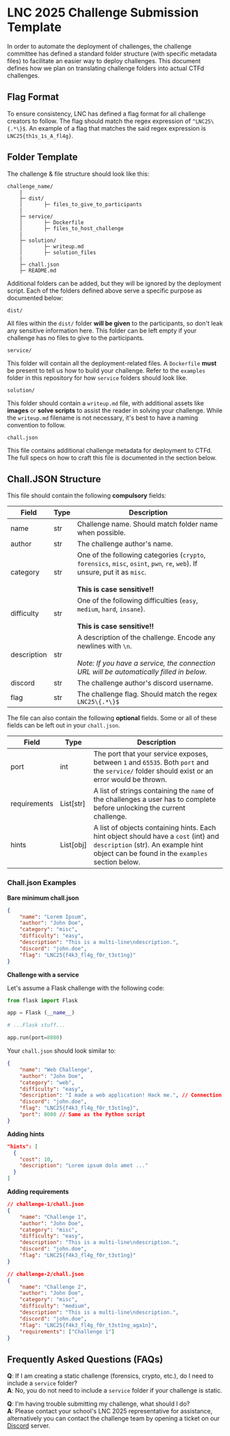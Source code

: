 # LNC 2025 Challenge Submission Template

In order to automate the deployment of challenges, the challenge committee has
defined a standard folder structure (with specific metadata files) to facilitate
an easier way to deploy challenges. This document defines how we plan on
translating challenge folders into actual CTFd challenges.

## Flag Format

To ensure consistency, LNC has defined a flag format for all challenge creators
to follow. The flag should match the regex expression of `^LNC25\{.*\}$`. An
example of a flag that matches the said regex expression is
`LNC25{th1s_1s_A_fl4g}`.

## Folder Template

The challenge & file structure should look like this:

```
challenge_name/
    |
    ├─ dist/
    │       ├─ files_to_give_to_participants
    |
    ├─ service/
    │       ├─ Dockerfile
    │       ├─ files_to_host_challenge
    |
    ├─ solution/
    │       ├─ writeup.md
    │       ├─ solution_files
    |
    ├─ chall.json
    ├─ README.md
```

Additional folders can be added, but they will be ignored by the deployment
script. Each of the folders defined above serve a specific purpose as documented
below:

`dist/`

All files within the `dist/` folder **will be given** to the participants, so
don't leak any sensitive information here. This folder can be left empty if your
challenge has no files to give to the participants.

`service/`

This folder will contain all the deployment-related files. A `Dockerfile`
**must** be present to tell us how to build your challenge. Refer to the
`examples` folder in this repository for how `service` folders should look
like.

`solution/`

This folder should contain a `writeup.md` file, with additional assets like
**images** or **solve scripts** to assist the reader in solving your challenge. While
the `writeup.md` filename is not necessary, it's best to have a naming
convention to follow.

`chall.json`

This file contains additional challenge metadata for deployment to CTFd. The
full specs on how to craft this file is documented in the section below.

## Chall.JSON Structure

This file should contain the following **compulsory** fields:

| Field       | Type | Description                                                                                                                                                    |
| ----------- | ---- | -------------------------------------------------------------------------------------------------------------------------------------------------------------- |
| name        | str  | Challenge name. Should match folder name when possible.                                                                                                        |
| author      | str  | The challenge author's name.                                                                                                                                   |
| category    | str  | One of the following categories (`crypto`, `forensics`, `misc`, `osint`, `pwn`, `re`, `web`). If unsure, put it as `misc`.<br><br>**This is case sensitive!!** |
| difficulty  | str  | One of the following difficulties (`easy`, `medium`, `hard`, `insane`).<br><br>**This is case sensitive!!**                                                    |
| description | str  | A description of the challenge. Encode any newlines with `\n`.<br><br>_Note: If you have a service, the connection URL will be automatically filled in below._ |
| discord     | str  | The challenge author's discord username.                                                                                                                       |
| flag        | str  | The challenge flag. Should match the regex `LNC25\{.*\}$`                                                                                                      |

The file can also contain the following **optional** fields. Some or all of these fields can be left out in your `chall.json`.

| Field        | Type      | Description                                                                                                                                                                   |
| ------------ | --------- | ----------------------------------------------------------------------------------------------------------------------------------------------------------------------------- |
| port         | int       | The port that your service exposes, between `1` and `65535`. Both `port` and the `service/` folder should exist or an error would be thrown.                                  |
| requirements | List[str] | A list of strings containing the `name` of the challenges a user has to complete before unlocking the current challenge.                                                      |
| hints        | List[obj] | A list of objects containing hints. Each hint object should have a `cost` (int) and `description` (str). An example hint object can be found in the `examples` section below. |

### Chall.json Examples

**Bare minimum chall.json**

```json
{
    "name": "Lorem Ipsum",
    "author": "John Doe",
    "category": "misc",
    "difficulty": "easy",
    "description": "This is a multi-line\ndescription.",
    "discord": "john.doe",
    "flag": "LNC25{f4k3_fl4g_f0r_t3st1ng}"
}
```

**Challenge with a service**

Let's assume a Flask challenge with the following code:

```python
from flask import Flask

app = Flask (__name__)

# ...Flask stuff...

app.run(port=8080)
```

Your `chall.json` should look similar to:

```json
{
    "name": "Web Challenge",
    "author": "John Doe",
    "category": "web",
    "difficulty": "easy",
    "description": "I made a web application! Hack me.", // Connection URL will be appended by the script
    "discord": "john.doe",
    "flag": "LNC25{f4k3_fl4g_f0r_t3st1ng}",
    "port": 8080 // Same as the Python script
}
```

**Adding hints**

```json
"hints": [
  {
    "cost": 10,
	"description": "Lorem ipsum dolo amet ..."
  }
]
```

**Adding requirements**

```json
// challenge-1/chall.json
{
    "name": "Challenge 1",
    "author": "John Doe",
    "category": "misc",
    "difficulty": "easy",
    "description": "This is a multi-line\ndescription.",
    "discord": "john.doe",
    "flag": "LNC25{f4k3_fl4g_f0r_t3st1ng}"
}

// challenge-2/chall.json
{
    "name": "Challenge 2",
    "author": "John Doe",
    "category": "misc",
    "difficulty": "medium",
    "description": "This is a multi-line\ndescription.",
    "discord": "john.doe",
    "flag": "LNC25{f4k3_fl4g_f0r_t3st1ng_aga1n}",
    "requirements": ["Challenge 1"]
}
```

## Frequently Asked Questions (FAQs)

**Q**: If I am creating a static challenge (forensics, crypto, etc.), do I need
to include a `service` folder? \
**A**: No, you do not need to include a `service` folder if your challenge is
static.

**Q**: I'm having trouble submitting my challenge, what should I do? \
**A**: Please contact your school's LNC 2025 representative for assistance,
alternatively you can contact the challenge team by opening a ticket on our
[Discord](https://discord.gg/H6U6NykFRe) server.
